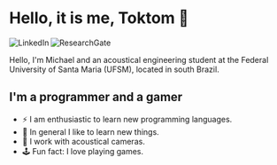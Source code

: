 # Hello, it is me, Toktom 👋

[<img align="left" alt="LinkedIn" src="https://img.shields.io/badge/LinkedIn-0077B5?style=for-the-badge&logo=linkedin&logoColor=white"/>][LinkedIn]
[<img align="left" alt="ResearchGate" src="https://img.shields.io/badge/ResearchGate-00CCBB?style=for-the-badge&logo=ResearchGate&logoColor=white"/>][ResearchGate]
</br>

Hello, I'm Michael and an acoustical engineering student at the Federal University of Santa Maria (UFSM), located in south Brazil.

## I'm a programmer and a gamer

- ⚡ I am enthusiastic to learn new programming languages. 
- :book: In general I like to learn new things.
- :camera_flash: I work with acoustical cameras.
- 🕹️ Fun fact: I love playing games.


[ResearchGate]: https://www.researchgate.net/profile/Michael-Ackermann-3
[LinkedIn]: https://www.linkedin.com/in/michael-markus-ackermann/

